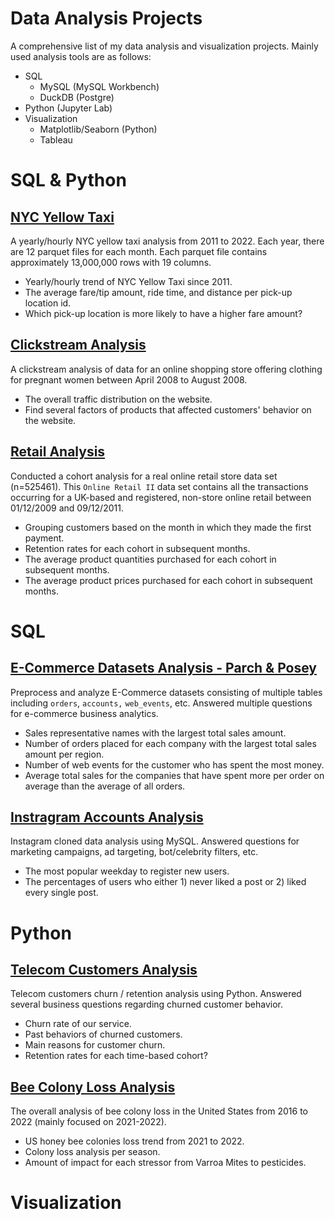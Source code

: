 # Data Analysis Projects

A comprehensive list of my data analysis and visualization projects. Mainly used analysis tools are as follows:

- SQL
    - MySQL (MySQL Workbench)
    - DuckDB (Postgre)
- Python (Jupyter Lab)
- Visualization
    - Matplotlib/Seaborn (Python)
    - Tableau

# SQL & Python

## [NYC Yellow Taxi](https://github.com/junnpp/nyc-yellow-taxi)

A yearly/hourly NYC yellow taxi analysis from 2011 to 2022. Each year, there are 12 parquet files for each month. Each parquet file contains approximately 13,000,000 rows with 19 columns. 

- Yearly/hourly trend of NYC Yellow Taxi since 2011.
- The average fare/tip amount, ride time, and distance per pick-up location id.
- Which pick-up location is more likely to have a higher fare amount?

## [Clickstream Analysis](https://github.com/junnpp/click-analysis)

A clickstream analysis of data for an online shopping store offering clothing for pregnant women between April 2008 to August 2008. 

- The overall traffic distribution on the website.
- Find several factors of products that affected customers' behavior on the website.

## [Retail Analysis](https://github.com/junnpp/retail-analysis)

Conducted a cohort analysis for a real online retail store data set (n=525461). This `Online Retail II` data set contains all the transactions occurring for a UK-based and registered, non-store online retail between 01/12/2009 and 09/12/2011. 

- Grouping customers based on the month in which they made the first payment.
- Retention rates for each cohort in subsequent months.
- The average product quantities purchased for each cohort in subsequent months.
- The average product prices purchased for each cohort in subsequent months.

# SQL

## [E-Commerce Datasets Analysis - Parch & Posey](./mysql-parch-and-posey-analysis/)
 
Preprocess and analyze E-Commerce datasets consisting of multiple tables including `orders`, `accounts,` `web_events`, etc. Answered multiple questions for e-commerce business analytics.

- Sales representative names with the largest total sales amount.
- Number of orders placed for each company with the largest total sales amount per region.
- Number of web events for the customer who has spent the most money.
- Average total sales for the companies that have spent more per order on average than the average of all orders.

## [Instragram Accounts Analysis](./mysql-instragram-project)

Instagram cloned data analysis using MySQL. Answered questions for marketing campaigns, ad targeting, bot/celebrity filters, etc.

- The most popular weekday to register new users.
- The percentages of users who either 1) never liked a post or 2) liked every single post.

# Python

## [Telecom Customers Analysis](./python-telecom-churn-analysis/)

Telecom customers churn / retention analysis using Python. Answered several business questions regarding churned customer behavior.

- Churn rate of our service.
- Past behaviors of churned customers.
- Main reasons for customer churn.
- Retention rates for each time-based cohort?

## [Bee Colony Loss Analysis](https://github.com/junnpp/bee-colony-loss)

The overall analysis of bee colony loss in the United States from 2016 to 2022 (mainly focused on 2021-2022). 

- US honey bee colonies loss trend from 2021 to 2022.
- Colony loss analysis per season.
- Amount of impact for each stressor from Varroa Mites to pesticides.

# Visualization